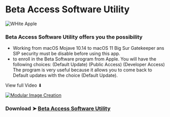 # Beta Access Software Utility

![WHite Apple](https://user-images.githubusercontent.com/6248794/91764317-130d6e80-eba5-11ea-9c7a-4382f1a200ac.png)

 ### Beta Access Software Utility offers you the possibility
 - Working from macOS Mojave 10.14 to macOS 11 Big Sur
 Gatekeeper ans SIP security must be disable before using this app.
- to enroll in the Beta Software program from Apple. You will have the following choices:
(Default Update) (Public Access) (Developer Access)
The program is very useful because it allows you to come back
to Default updates with the choice (Default Update).

View full Video ⬇︎

[![Modular Image Creation](https://i.ibb.co/K5bFrB5/VIDEO.png)](https://youtu.be/CI6vPbh_ALg)


### Download ➤ [Beta Access Software Utility](https://github.com/chris1111/Beta-Access-Software-Utility/releases/tag/V1)

